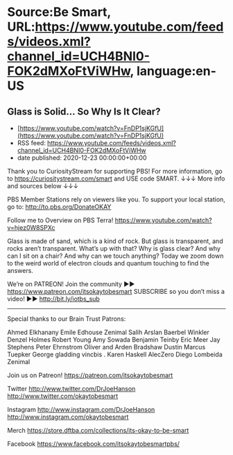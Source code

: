 # Source:Be Smart, URL:https://www.youtube.com/feeds/videos.xml?channel_id=UCH4BNI0-FOK2dMXoFtViWHw, language:en-US

## Glass is Solid… So Why Is It Clear?
 - [https://www.youtube.com/watch?v=FnDP1sjKGfU](https://www.youtube.com/watch?v=FnDP1sjKGfU)
 - RSS feed: https://www.youtube.com/feeds/videos.xml?channel_id=UCH4BNI0-FOK2dMXoFtViWHw
 - date published: 2020-12-23 00:00:00+00:00

Thank you to CuriosityStream for supporting PBS! For more information, go to https://curiositystream.com/smart  and USE code SMART.
↓↓↓ More info and sources below ↓↓↓

PBS Member Stations rely on viewers like you. To support your local station, go to: http://to.pbs.org/DonateOKAY

Follow me to Overview on PBS Terra! https://www.youtube.com/watch?v=hjez0W8SPXc 

Glass is made of sand, which is a kind of rock. But glass is transparent, and rocks aren’t transparent. What’s up with that? Why is glass clear? And why can I sit on a chair? And why can we touch anything? Today we zoom down to the weird world of electron clouds and quantum touching to find the answers.

We’re on PATREON! Join the community ►► https://www.patreon.com/itsokaytobesmart
SUBSCRIBE so you don’t miss a video! ►► http://bit.ly/iotbs_sub

-----------

Special thanks to our Brain Trust Patrons:

Ahmed Elkhanany
Emile Edhouse
Zenimal
Salih Arslan
Baerbel Winkler
Denzel Holmes
Robert Young
Amy Sowada
Benjamin Teinby
Eric Meer
Jay Stephens
Peter Ehrnstrom
Oliver and Arden Bradshaw
Dustin
Marcus Tuepker
George gladding
vincbis .
Karen Haskell
AlecZero 
Diego Lombeida
Zenimal

Join us on Patreon! 
https://patreon.com/itsokaytobesmart

Twitter 
http://www.twitter.com/DrJoeHanson
http://www.twitter.com/okaytobesmart 

Instagram 
http://www.instagram.com/DrJoeHanson 
http://www.instagram.com/okaytobesmart 

Merch
https://store.dftba.com/collections/its-okay-to-be-smart

Facebook
https://www.facebook.com/itsokaytobesmartpbs/

